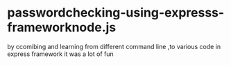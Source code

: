 # passwordchecking-using-expresss-frameworknode.js
by ccomibing and learning from different command line ,to various code in express framework it was a lot of fun
